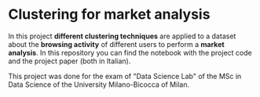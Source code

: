 # Clustering for market analysis
In this project **different clustering techniques** are applied to a dataset about the **browsing activity** of different users to perform a **market analysis**. In this
repository you can find the notebook with the project code and the project paper (both in Italian). 

This project was done for the exam of "Data Science Lab" of the MSc in Data Science of the University Milano-Bicocca of Milan. 
